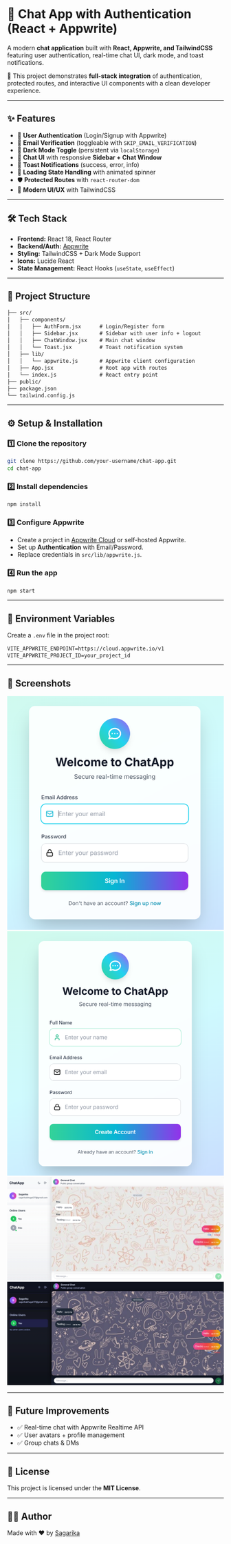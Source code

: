 # 🔐 Chat App with Authentication (React + Appwrite)

A modern **chat application** built with **React, Appwrite, and TailwindCSS** featuring user authentication, real-time chat UI, dark mode, and toast notifications.

🚀 This project demonstrates **full-stack integration** of authentication, protected routes, and interactive UI components with a clean developer experience.

---

## ✨ Features

* 🔑 **User Authentication** (Login/Signup with Appwrite)
* 📧 **Email Verification** (toggleable with `SKIP_EMAIL_VERIFICATION`)
* 🌙 **Dark Mode Toggle** (persistent via `localStorage`)
* 💬 **Chat UI** with responsive **Sidebar + Chat Window**
* 🔔 **Toast Notifications** (success, error, info)
* 🔄 **Loading State Handling** with animated spinner
* 🛡 **Protected Routes** with `react-router-dom`
* 🎨 **Modern UI/UX** with TailwindCSS

---

## 🛠 Tech Stack

* **Frontend:** React 18, React Router
* **Backend/Auth:** [Appwrite](https://appwrite.io)
* **Styling:** TailwindCSS + Dark Mode Support
* **Icons:** Lucide React
* **State Management:** React Hooks (`useState`, `useEffect`)

---

## 📂 Project Structure

```
├── src/
│   ├── components/
│   │   ├── AuthForm.jsx      # Login/Register form
│   │   ├── Sidebar.jsx       # Sidebar with user info + logout
│   │   ├── ChatWindow.jsx    # Main chat window
│   │   └── Toast.jsx         # Toast notification system
│   ├── lib/
│   │   └── appwrite.js       # Appwrite client configuration
│   ├── App.jsx               # Root app with routes
│   └── index.js              # React entry point
├── public/
├── package.json
└── tailwind.config.js
```

---

## ⚙️ Setup & Installation

### 1️⃣ Clone the repository

```bash
git clone https://github.com/your-username/chat-app.git
cd chat-app
```

### 2️⃣ Install dependencies

```bash
npm install
```

### 3️⃣ Configure Appwrite

* Create a project in [Appwrite Cloud](https://cloud.appwrite.io) or self-hosted Appwrite.
* Set up **Authentication** with Email/Password.
* Replace credentials in `src/lib/appwrite.js`.

### 4️⃣ Run the app

```bash
npm start
```

---

## 🚧 Environment Variables

Create a `.env` file in the project root:

```env
VITE_APPWRITE_ENDPOINT=https://cloud.appwrite.io/v1
VITE_APPWRITE_PROJECT_ID=your_project_id
```

---

## 📸 Screenshots

![Login](src/assets/login.png)
![Signup](src/assets/signup.png)
![Chat Light](src/assets/chat-light.png)
![Chat Dark](src/assets/chat-dark.png)

---

## 🌟 Future Improvements

* ✅ Real-time chat with Appwrite Realtime API
* ✅ User avatars + profile management
* ✅ Group chats & DMs

---

## 📜 License

This project is licensed under the **MIT License**.

---

## 👩‍💻 Author

Made with ❤️ by [Sagarika](https://github.com/Sagarika311)

